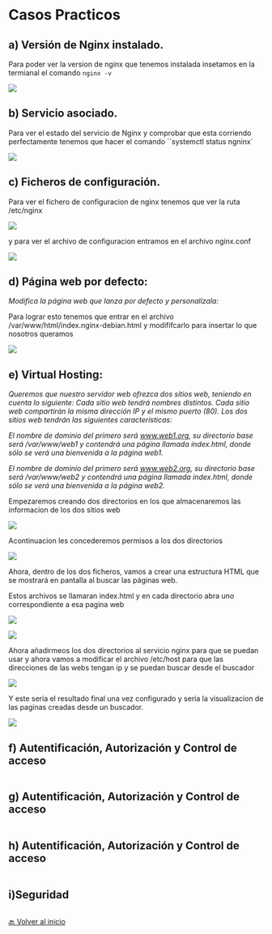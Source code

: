 # Casos Practicos 

## a) Versión de Nginx instalado.

Para poder ver la version de nginx que tenemos instalada insetamos en la termianal el comando `nginx -v`

![](https://github.com/HoracioGG/nginx/blob/main/img/Version-Nginx.png)

## b) Servicio asociado.

Para ver el estado del servicio de Nginx y comprobar que esta corriendo perfectamente tenemos que hacer el comando ``systemctl status ngninx`

![](https://github.com/HoracioGG/nginx/blob/main/img/Verificacion-Servicio-nginx.png)

## c) Ficheros de configuración.

Para ver el fichero de configuracion de nginx tenemos que ver la ruta /etc/nginx

![](https://github.com/HoracioGG/nginx/blob/main/img/FicherosConfiguracionNginx.png)

y para ver el archivo de configuracion entramos en el archivo nginx.conf

![](https://github.com/HoracioGG/nginx/blob/main/img/ArchivoConfiguracionNginx.png)

## d) Página web por defecto:

_Modifica la página web que lanza por defecto y personalízala:_

Para lograr esto tenemos que entrar en el archivo /var/www/html/index.nginx-debian.html y modififcarlo para insertar lo que nosotros queramos 

![](https://github.com/HoracioGG/nginx/blob/main/img/ModificacionDeLaPagina.png)

## e) Virtual Hosting:

_Queremos que nuestro servidor web ofrezca dos sitios web, teniendo en cuenta lo siguiente:
Cada sitio web tendrá nombres distintos.
Cada sitio web compartirán la misma dirección IP y el mismo puerto (80).
Los dos sitios web tendrán las siguientes características:_

_El nombre de dominio del primero será www.web1.org, su directorio base será /var/www/web1 y contendrá una página llamada index.html, donde sólo se verá una bienvenida a la página web1._

_El nombre de dominio del primero será www.web2.org, su directorio base será /var/www/web2 y contendrá una página llamada index.html, donde sólo se verá una bienvenida a la página web2._

Empezaremos creando dos directorios en los que almacenaremos las informacion de los dos sitios web

![](https://github.com/HoracioGG/nginx/blob/main/img/CreacionDeLosDirectorios.png)

Acontinuacion les concederemos permisos a los dos directorios

![](https://github.com/HoracioGG/nginx/blob/main/img/Permisos-Directorios.png)

Ahora, dentro de los dos ficheros, vamos a crear una estructura HTML que se mostrará en pantalla al buscar las páginas web.

Estos archivos se llamaran index.html y en cada directorio abra uno correspondiente a esa pagina web

![](https://github.com/HoracioGG/nginx/blob/main/img/Web1.png)

![](https://github.com/HoracioGG/nginx/blob/main/img/Web2.png)

Ahora añadirmeos los dos directorios al servicio nginx para que se puedan usar y ahora vamos a modificar el archivo /etc/host para que las direcciones de las webs tengan ip y se puedan buscar desde el buscador 

![](https://github.com/HoracioGG/nginx/blob/main/img/ArchivoHosts.png)

Y este seria el resultado final una vez configurado y seria la visualizacion de las paginas creadas desde un buscador.

![](https://github.com/HoracioGG/nginx/blob/main/img/FotosWebsDentro.png)

## f) Autentificación, Autorización y Control de acceso



![]()

## g) Autentificación, Autorización y Control de acceso



![]()

## h) Autentificación, Autorización y Control de acceso



![]()

## i)Seguridad


![]()


[🔙 Volver al inicio](https://github.com/HoracioGG/nginx/tree/main#readme)
